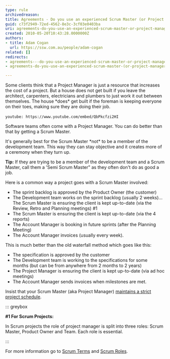 ```yaml
---
type: rule
archivedreason: 
title: Agreements - Do you use an experienced Scrum Master (or Project Manager)?
guid: c73f2949-72ed-4562-8e3c-3cf03e0403ba
uri: agreements-do-you-use-an-experienced-scrum-master-or-project-manager
created: 2010-05-20T10:43:28.0000000Z
authors:
- title: Adam Cogan
  url: https://ssw.com.au/people/adam-cogan
related: []
redirects:
- agreements---do-you-use-an-experienced-scrum-master-or-project-manager
- agreements-do-you-use-an-experienced-scrum-master-(or-project-manager)

---
```


Some clients think that a Project Manager is just a resource that increases the cost of a project. But a house does not get built if you leave the architect, carpenters, electricians and plumbers to just work it out between themselves. The house \*does\* get built if the foreman is keeping everyone on their toes, making sure they are doing their job.


`youtube: https://www.youtube.com/embed/QbPkcfzi2HI`
 

Software teams often come with a Project Manager. You can do better than that by getting a Scrum Master.

<!--endintro-->

It's generally best for the Scrum Master \*not\* to be a member of the development team. This way they can stay objective and it creates more of a ceremony when they turn up.

**Tip:** If they are trying to be a member of the development team and a Scrum Master, call them a 'Semi Scrum Master" as they often don't do as good a job.

Here is a common way a project goes with a Scrum Master involved:

* The sprint backlog is approved by the Product Owner (the customer)
* The Development team works on the sprint backlog (usually 2 weeks)... The Scrum Master is ensuring the client is kept up-to-date (via the Review, Retro and Planning meetings) #1
* The Scrum Master is ensuring the client is kept up-to-date (via the 4 reports)
* The Account Manager is booking in future sprints (after the Planning Meeting)
* The Account Manager invoices (usually every week).


This is much better than the old waterfall method which goes like this:

* The specification is approved by the customer
* The Development team is working to the specifications for some months (but can be from anywhere from 2 months to 2 years)
* The Project Manager is ensuring the client is kept up-to-date (via ad hoc meetings)
* The Account Manager sends invoices when milestones are met.


Insist that your Scrum Master (aka Project Manager) [maintains a strict project schedule](/does-your-scrum-master-aka-project-manager-maintain-a-strict-project-schedule).

::: greybox

**#1 For Scrum Projects:**

In Scrum projects the role of project manager is split into three roles: Scrum Master, Product Owner and Team. Each role is essential.

:::

For more information go to [Scrum Terms](https&#58;//www.scrumalliance.org/community/articles/2007/march/glossary-of-scrum-terms) and [Scrum Roles](https&#58;//www.scrumalliance.org/why-scrum/core-scrum-values-roles).
